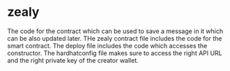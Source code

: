 # zealy
The code for the contract which can be used to save a message in it which can be also updated later.
THe zealy contract file includes the code for the smart contract.
The deploy file includes the code which accesses the constructor.
The hardhatconfig file makes sure to access the right API URL and the right private key of the creator wallet.
